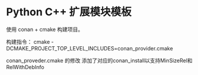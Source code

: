 # Python C++ 扩展模块模板

使用 conan + cmake 构建项目。

构建指令：
    cmake -DCMAKE_PROJECT_TOP_LEVEL_INCLUDES=conan_provider.cmake

conan_proveder.cmake 的修改
    添加了对应的conan_install以支持MinSizeRel和RelWithDebInfo

